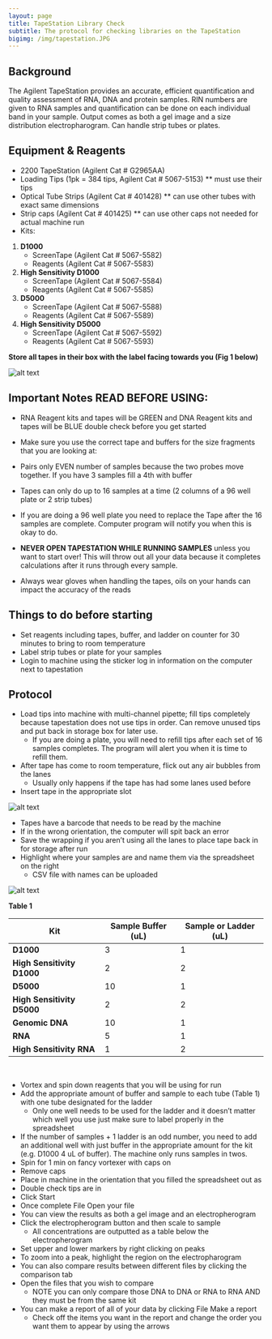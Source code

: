 ```yaml
---
layout: page
title: TapeStation Library Check
subtitle: The protocol for checking libraries on the TapeStation
bigimg: /img/tapestation.JPG
---
```


## Background
The Agilent TapeStation provides an accurate, efficient quantification and quality assessment of RNA, DNA and protein samples. RIN numbers are given to RNA samples and quantification can be done on each individual band in your sample. Output comes as both a gel image and a size distribution electropharogram. Can handle strip tubes or plates. 

## Equipment & Reagents
* 2200 TapeStation (Agilent Cat # G2965AA) 
* Loading Tips (1pk = 384 tips, Agilent Cat # 5067-5153) ** must use their tips    
* Optical Tube Strips (Agilent Cat # 401428) ** can use other tubes with exact same dimensions     
* Strip caps (Agilent Cat # 401425) ** can use other caps not needed for actual machine run     
* Kits:    
1. **D1000**                                            
   * ScreenTape (Agilent Cat # 5067-5582)                
   * Reagents (Agilent Cat # 5067-5583)      
2. **High Sensitivity D1000**
   * ScreenTape (Agilent Cat # 5067-5584)
   * Reagents (Agilent Cat # 5067-5585)       
3. **D5000**
   * ScreenTape (Agilent Cat # 5067-5588) 
   * Reagents (Agilent Cat # 5067-5589)   
4. **High Sensitivity D5000**      
   * ScreenTape (Agilent Cat # 5067-5592)
   * Reagents (Agilent Cat # 5067-5593)
 
**Store all tapes in their box with the label facing towards you (Fig 1 below)**   

![alt text][logo]

[logo]: https://docs.google.com/drawings/d/1t0-f8TKZFptM4MrDHA_w4AtsOcy_YRR7boeD1aCk2mg/pub?w=1429&h=495

## Important Notes **READ BEFORE USING**: 

* RNA Reagent kits and tapes will be GREEN and DNA Reagent kits and tapes will be BLUE double check before you get started
* Make sure you use the correct tape and buffers for the size fragments that you are looking at: 
* Pairs only EVEN number of samples because the two probes move together. If you have 3 samples fill a 4th with buffer 
* Tapes can only do up to 16 samples at a time (2 columns of a 96 well plate or 2 strip tubes)
* If you are doing a 96 well plate you need to replace the Tape after the 16 samples are complete. Computer program will notify you when this is okay to do. 

* **NEVER OPEN TAPESTATION WHILE RUNNING SAMPLES** unless you want to start over! This will throw out all your data because it completes calculations after it runs through every sample.
* Always wear gloves when handling the tapes, oils on your hands can impact the accuracy of the reads

## Things to do before starting

* Set reagents including tapes, buffer, and ladder on counter for 30 minutes to bring to room temperature 
* Label strip tubes or plate for your samples
* Login to machine using the sticker log in information on the computer next to tapestation

## Protocol

* Load tips into machine with multi-channel pipette; fill tips completely because tapestation does not use tips in order. Can remove unused tips and put back in storage box for later use.
  * If you are doing a plate, you will need to refill tips after each set of 16 samples completes. The program will alert you when it is time to refill them. 
* After tape has come to room temperature, flick out any air bubbles from the lanes
  * Usually only happens if the tape has had some lanes used before
* Insert tape in the appropriate slot

![alt text][fig2]

[fig2]: https://docs.google.com/drawings/d/1ajGI6Yz1gpO-WCYh8056qCoPAlh_n4mYoNaOQg73TOc/pub?w=465&h=336
 
  * Tapes have a barcode that needs to be read by the machine
  * If in the wrong orientation, the computer will spit back an error
  * Save the wrapping if you aren’t using all the lanes to place tape back in for storage after run
* Highlight where your samples are and name them via the spreadsheet on the right
  * CSV file with names can be uploaded

![alt text][fig3]

[fig3]: https://docs.google.com/drawings/d/1joVrT3Hetfx3kbLPvPmTcUZlsE-SD004qC5AmqHDxq8/pub?w=239&h=283

**Table 1**

| Kit                       | Sample Buffer (uL) | Sample or Ladder (uL) | 
|---------------------------|--------------------|-----------------------| 
| **D1000**                 | 3                  | 1                     | 
| **High Sensitivity D1000**| 2                  | 2                     | 
| **D5000**                 | 10                 | 1                     | 
| **High Sensitivity D5000**| 2                  | 2                     | 
| **Genomic DNA**           | 10                 | 1                     | 
| **RNA**                   | 5                  | 1                     | 
| **High Sensitivity RNA**  | 1                  | 2                     | 

<br>

* Vortex and spin down reagents that you will be using for run
* Add the appropriate amount of buffer and sample to each tube (Table 1) with one tube designated for the ladder 
  * Only one well needs to be used for the ladder and it doesn’t matter which well you use just make sure to label properly in the spreadsheet
* If the number of samples + 1 ladder is an odd number, you need to add an additional well with just buffer in the appropriate amount for the kit (e.g. D1000 4 uL of buffer). The machine only runs samples in twos. 
* Spin for 1 min on fancy vortexer with caps on
* Remove caps
* Place in machine in the orientation that you filled the spreadsheet out as
* Double check tips are in
* Click Start
* Once complete File  Open your file
* You can view the results as both a gel image and an electropherogram
* Click the electropherogram button and then scale to sample 
  * All concentrations are outputted as a table below the electropherogram 
* Set upper and lower markers by right clicking on peaks
* To zoom into a peak, highlight the region on the electropharogram
* You can also compare results between different files by clicking the comparison tab
* Open the files that you wish to compare
  * NOTE you can only compare those DNA to DNA or RNA to RNA AND they must be from the same kit
* You can make a report of all of your data by clicking File  Make a report 
  * Check off the items you want in the report and change the order you want them to appear by using the arrows 
